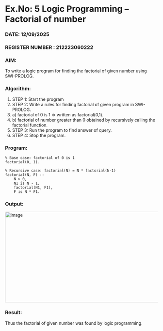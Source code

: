 # Ex.No: 5   Logic Programming – Factorial of number   
### DATE:   12/09/2025                                                                         
### REGISTER NUMBER : 212223060222

### AIM: 
To  write  a logic program for finding the factorial of given number using SWI-PROLOG. 
### Algorithm:
1. STEP 1: Start the program
2. STEP 2:  Write a rules for finding factorial of given program in SWI-PROLOG.
3.   a)	factorial of 0 is 1 => written as factorial(0,1).
4.   b)	factorial of number greater than 0 obtained by recursively calling the factorial    function.
5. STEP 3: Run the program  to find answer of  query.
6. STEP 4: Stop the program.

### Program:

```
% Base case: factorial of 0 is 1
factorial(0, 1).

% Recursive case: factorial(N) = N * factorial(N-1)
factorial(N, F) :-
    N > 0,
    N1 is N - 1,
    factorial(N1, F1),
    F is N * F1.

```


### Output:
<img width="959" height="299" alt="image" src="https://github.com/user-attachments/assets/47a73235-1bb5-4e47-abf7-b5f83ac5b0f1" />



### Result:
Thus the factorial of given number was found by logic programming. 
